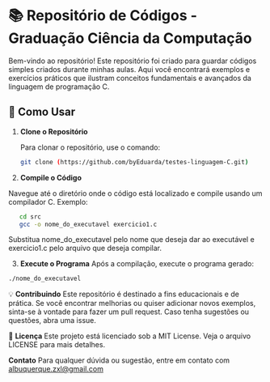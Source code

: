 # 📚 Repositório de Códigos - Graduação Ciência da Computação

Bem-vindo ao repositório! Este repositório foi criado para guardar códigos simples criados durante minhas aulas. Aqui você encontrará exemplos e exercícios práticos que ilustram conceitos fundamentais e avançados da linguagem de programação C.

## 🚀 Como Usar

1. **Clone o Repositório**

   Para clonar o repositório, use o comando:

   ```bash
   git clone (https://github.com/byEduarda/testes-linguagem-C.git)
   ```
2. **Compile o Código**

Navegue até o diretório onde o código está localizado e compile usando um compilador C. Exemplo:
```bash
   cd src
   gcc -o nome_do_executavel exercicio1.c
```
Substitua nome_do_executavel pelo nome que deseja dar ao executável e exercicio1.c pelo arquivo que deseja compilar.

3. **Execute o Programa**
Após a compilação, execute o programa gerado:
```bash
./nome_do_executavel
```

💡 **Contribuindo**
Este repositório é destinado a fins educacionais e de prática. Se você encontrar melhorias ou quiser adicionar novos exemplos, sinta-se à vontade para fazer um pull request. Caso tenha sugestões ou questões, abra uma issue.

📜 **Licença**
Este projeto está licenciado sob a MIT License. Veja o arquivo LICENSE para mais detalhes.


**Contato**
Para qualquer dúvida ou sugestão, entre em contato com albuquerque.zxl@gmail.com
